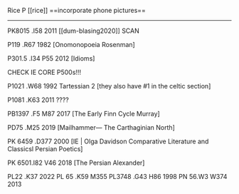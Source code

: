 Rice P
[[rice]]
==incorporate phone pictures==
***

PK8015 .I58 2011 [[dum-blasing2020]] SCAN

P119 .R67 1982
[Onomonopoeia Rosenman]

P301.5 .I34 P55 2012
[Idioms]

CHECK IE CORE P500s!!!

P1021 .W68 1992
Tartessian 2 [they also have #1 in the celtic section]

P1081 .K63 2011 ????

PB1397 .F5 M87 2017
[The Early Finn Cycle Murray]

PD75 .M25 2019
[Mailhammer— The Carthaginian North]

PK 6459 .D377 2000 
[IE | Olga Davidson Comparative Literature and Classicsl Persian Poetics]

PK 6501.I82 V46 2018 
[The Persian Alexander]

PL22 .K37 2022
PL 65 .K59 M355
PL3748 .G43 H86 1998
PN 56.W3 W374 2013